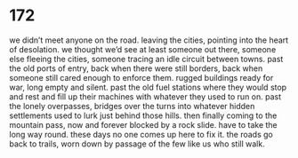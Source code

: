 # 172

we didn’t meet anyone on the road. leaving the cities, pointing into the heart of desolation. we thought we’d see at least someone out there, someone else fleeing the cities, someone tracing an idle circuit between towns. past the old ports of entry, back when there were still borders, back when someone still cared enough to enforce them. rugged buildings ready for war, long empty and silent. past the old fuel stations where they would stop and rest and fill up their machines with whatever they used to run on. past the lonely overpasses, bridges over the turns into whatever hidden settlements used to lurk just behind those hills. then finally coming to the mountain pass, now and forever blocked by a rock slide. have to take the long way round. these days no one comes up here to fix it. the roads go back to trails, worn down by passage of the few like us who still walk. 